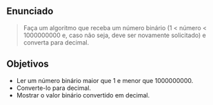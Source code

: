 ## Enunciado

> Faça um algoritmo que receba um número binário (1 < número < 1000000000 e, caso não seja, deve ser novamente solicitado) e converta para decimal.

## Objetivos

- Ler um número binário maior que 1 e menor que 1000000000.
- Converte-lo para decimal.
- Mostrar o valor binário convertido em decimal.